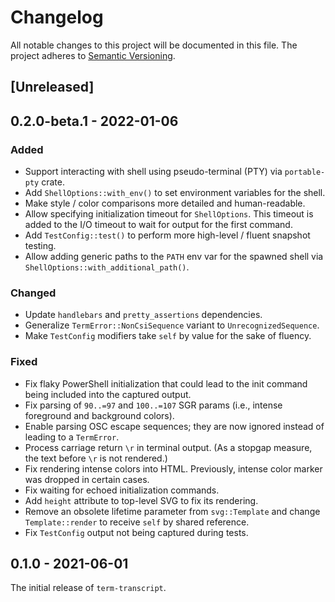 # Changelog

All notable changes to this project will be documented in this file.
The project adheres to [Semantic Versioning](http://semver.org/spec/v2.0.0.html).

## [Unreleased]

## 0.2.0-beta.1 - 2022-01-06

### Added

- Support interacting with shell using pseudo-terminal (PTY) via `portable-pty`
  crate.
- Add `ShellOptions::with_env()` to set environment variables for the shell.
- Make style / color comparisons more detailed and human-readable.
- Allow specifying initialization timeout for `ShellOptions`. This timeout
  is added to the I/O timeout to wait for output for the first command.
- Add `TestConfig::test()` to perform more high-level / fluent snapshot testing.
- Allow adding generic paths to the `PATH` env var for the spawned shell
  via `ShellOptions::with_additional_path()`.

### Changed

- Update `handlebars` and `pretty_assertions` dependencies.
- Generalize `TermError::NonCsiSequence` variant to `UnrecognizedSequence`.
- Make `TestConfig` modifiers take `self` by value for the sake of fluency.

### Fixed

- Fix flaky PowerShell initialization that could lead to the init command
  being included into the captured output.
- Fix parsing of `90..=97` and `100..=107` SGR params (i.e., intense foreground
  and background colors).
- Enable parsing OSC escape sequences; they are now ignored instead of leading
  to a `TermError`.
- Process carriage return `\r` in terminal output. (As a stopgap measure, the text
  before `\r` is not rendered.)
- Fix rendering intense colors into HTML. Previously, intense color marker
  was dropped in certain cases.
- Fix waiting for echoed initialization commands.
- Add `height` attribute to top-level SVG to fix its rendering.
- Remove an obsolete lifetime parameter from `svg::Template` and change `Template::render`
  to receive `self` by shared reference.
- Fix `TestConfig` output not being captured during tests.

## 0.1.0 - 2021-06-01

The initial release of `term-transcript`.
